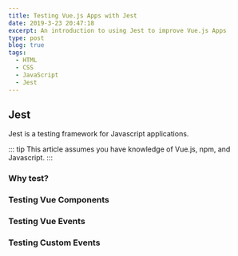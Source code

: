 ```yaml
---
title: Testing Vue.js Apps with Jest
date: 2019-3-23 20:47:18
excerpt: An introduction to using Jest to improve Vue.js Apps
type: post
blog: true
tags:
  - HTML
  - CSS
  - JavaScript
  - Jest
---
```


## Jest

Jest is a testing framework for Javascript applications.

::: tip
This article assumes you have knowledge of Vue.js, npm, and Javascript.
:::

### Why test?

### Testing Vue Components

### Testing Vue Events

### Testing Custom Events
